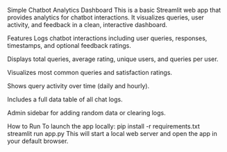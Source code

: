 Simple Chatbot Analytics Dashboard
This is a basic Streamlit web app that provides analytics for chatbot interactions. It visualizes queries, user activity, and feedback in a clean, interactive dashboard.

Features
Logs chatbot interactions including user queries, responses, timestamps, and optional feedback ratings.

Displays total queries, average rating, unique users, and queries per user.

Visualizes most common queries and satisfaction ratings.

Shows query activity over time (daily and hourly).

Includes a full data table of all chat logs.

Admin sidebar for adding random data or clearing logs.

How to Run
To launch the app locally:
pip install -r requirements.txt
streamlit run app.py
This will start a local web server and open the app in your default browser.